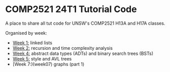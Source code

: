 # COMP2521 24T1 Tutorial Code
A place to share all tut code for UNSW's COMP2521 H13A and H17A classes.

Organised by week:
* [Week 1:](week01) linked lists
* [Week 2:](week02) recursion and time complexity analysis
* [Week 4:](week04) abstract data types (ADTs) and binary search trees (BSTs)
* [Week 5:](week05) style and AVL trees
* [Week 7:)(week07) graphs (part 1)
